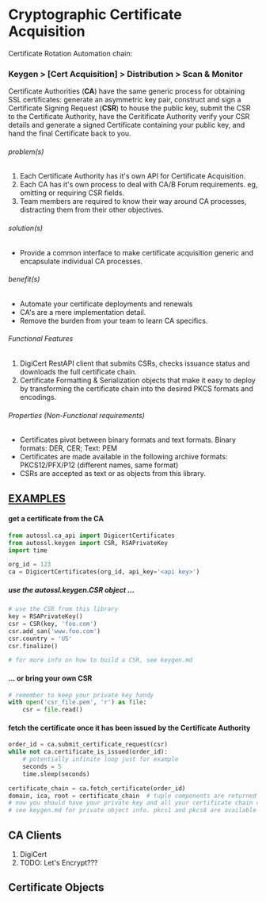 # Cryptographic Certificate Acquisition
Certificate Rotation Automation chain:

### Keygen > [Cert Acquisition] > Distribution > Scan & Monitor

Certificate Authorities (<b>CA</b>) have the same generic process for obtaining SSL certificates: generate an asymmetric key pair, 
construct and sign a Certificate Signing Request (<b>CSR</b>) to house the public key, submit the CSR to the Certificate Authority, 
have the Ceritificate Authority verify your CSR details and generate a signed Certificate containing your public key,
and hand the final Certificate back to you.

###### problem(s)

1. Each Certificate Authority has it's own API for Certificate Acquisition. 
2. Each CA has it's own process to deal with CA/B Forum requirements. eg, omitting or requiring CSR fields.
3. Team members are required to know their way around CA processes, distracting them from their other objectives.

###### solution(s)

* Provide a common interface to make certificate acquisition generic and encapsulate individual CA processes.

###### benefit(s)

* Automate your certificate deployments and renewals
* CA's are a mere implementation detail.
* Remove the burden from your team to learn CA specifics.


###### Functional Features

1. DigiCert RestAPI client that submits CSRs, checks issuance status and downloads the full certificate chain.
2. Certificate Formatting & Serialization objects that make it easy to deploy by transforming the certificate chain into the desired PKCS formats and encodings.


###### Properties (Non-Functional requirements)

* Certificates pivot between binary formats and text formats. Binary formats: DER, CER; Text: PEM
* Certificates are made available in the following archive formats: PKCS12/PFX/P12 (different names, same format)
* CSRs are accepted as text or as objects from this library.

##  <u>EXAMPLES</u>

#### get a certificate from the CA

```python
from autossl.ca_api import DigicertCertificates
from autossl.keygen import CSR, RSAPrivateKey
import time

org_id = 123
ca = DigicertCertificates(org_id, api_key='<api key>')
```
##### use the autossl.keygen.CSR object ...
```python
# use the CSR from this library
key = RSAPrivateKey()
csr = CSR(key, 'foo.com')
csr.add_san('www.foo.com')
csr.country = 'US'
csr.finalize()

# for more info on how to build a CSR, see keygen.md
```

#### ... or bring your own CSR
```python
# remember to keep your private key handy
with open('csr_file.pem', 'r') as file: 
    csr = file.read()
```

#### fetch the certificate once it has been issued by the Certificate Authority
```python
order_id = ca.submit_certificate_request(csr)
while not ca.certificate_is_issued(order_id):
    # potentially infinite loop just for example
    seconds = 5
    time.sleep(seconds)

certificate_chain = ca.fetch_certificate(order_id)
domain, ica, root = certificate_chain  # tuple components are returned as bytes
# now you should have your private key and all your certificate chain components that you'll need to deploy
# see keygen.md for private object info. pkcs1 and pkcs8 are available as properties
```

## CA Clients

1. DigiCert
2. TODO: Let's Encrypt???

## Certificate Objects
